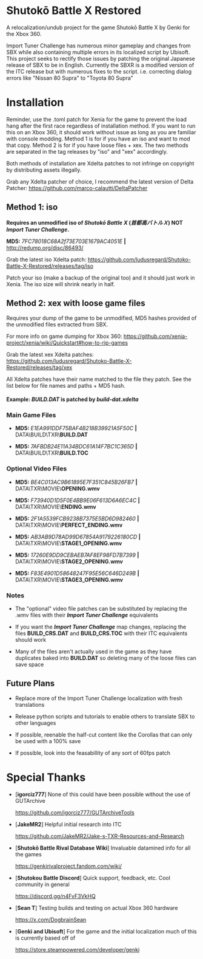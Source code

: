# Shutokō Battle X Restored
A relocalization/undub project for the game Shutokō Battle X by Genki for the Xbox 360.

Import Tuner Challenge has numerous minor gameplay and changes from SBX while also containing  multiple errors in its localized
script by Ubisoft. This project seeks to rectify those issues by patching the original Japanese release of SBX to be in English.
Currently the SBXR is a modified version of the ITC release but with numerous fixes to the script.
i.e. correcting dialog errors like "Nissan 80 Supra" to "Toyota 80 Supra"

# Installation
Reminder, use the .toml patch for Xenia for the game to prevent the load hang after the first race regardless of installation method.
If you want to run this on an Xbox 360, it should work without issue as long as you are familiar with console modding.
Method 1 is for if you have an iso and want to mod that copy. Method 2 is for if you have loose files + xex.
The two methods are separated in the tag releases by "iso" and "xex" accordingly.

Both methods of installation are Xdelta patches to not infringe on copyright by distributing assets illegally.

Grab any Xdelta patcher of choice, I recommend the latest version of Delta Patcher: https://github.com/marco-calautti/DeltaPatcher

## Method 1: iso
**Requires an unmodified iso of *Shutokō Battle X* (*首都高バトルＸ*) NOT *Import Tuner Challenge*.**

**MD5:** *7FC78018C68A2f73E703E1679AC4051E* **|** http://redump.org/disc/86493/

Grab the latest iso Xdelta patch: https://github.com/ludusregard/Shutoko-Battle-X-Restored/releases/tag/iso

Patch your iso (make a backup of the original too) and it should just work in Xenia. The iso size will shrink nearly in half.

## Method 2: xex with loose game files
Requires your dump of the game to be unmodified, MD5 hashes provided of the unmodified files extracted from SBX.

For more info on game dumping for Xbox 360: https://github.com/xenia-project/xenia/wiki/Quickstart#how-to-rip-games

Grab the latest xex Xdelta patches: https://github.com/ludusregard/Shutoko-Battle-X-Restored/releases/tag/xex

All Xdelta patches have their name matched to the file they patch. See the list below for file names and paths + MD5 hash.

#### Example: ***BUILD.DAT*** is patched by ***build-dat.xdelta***

### Main Game Files
- **MD5:** *E1EA991DDF75BAF4B218B39921A5F50C* **|** DATA\BUILD\TXR\\**BUILD.DAT**

- **MD5:** *7AFBDB24E11A34BDC61A14F7BC1C365D* **|** DATA\BUILD\TXR\\**BUILD.TOC**

### Optional Video Files
- **MD5:** *BE4C013AC9B61895E7F351C845B26FB7* **|** DATA\TXR\MOVIE\\**OPENING.wmv**

- **MD5:** *F73940D1D5F0E4BB9E06F613D6A6EC4C* **|** DATA\TXR\MOVIE\\**ENDING.wmv**

- **MD5:** *2F1A5539FCB9238B7375E5BD6D982460* **|** DATA\TXR\MOVIE\\**PERFECT_ENDING.wmv**

- **MD5:** *AB3AB9D78AD99D67854A9179226180CD* **|** DATA\TXR\MOVIE\\**STAGE1_OPENING.wmv**

- **MD5:** *17260E9DD9CEBAEB7AF8EF98FD7B7399* **|** DATA\TXR\MOVIE\\**STAGE2_OPENING.wmv**

- **MD5:** *F83E4901D58648247F95E56C646D249B* **|** DATA\TXR\MOVIE\\**STAGE3_OPENING.wmv**

### Notes
- The "optional" video file patches can be substituted by replacing the .wmv files with their ***Import Tuner Challenge*** equivalents

- If you want the ***Import Tuner Challenge*** map changes, replacing the files **BUILD_CRS.DAT** and **BUILD_CRS.TOC** with their ITC equivalents should work

- Many of the files aren't actually used in the game as they have duplicates baked into **BUILD.DAT** so deleting many of the loose files can save space

## Future Plans
- Replace more of the Import Tuner Challenge localization with fresh translations

- Release python scripts and tutorials to enable others to translate SBX to other languages

- If possible, reenable the half-cut content like the Corollas that can only be used with a 100% save

- If possible, look into the feasabillity of any sort of 60fps patch

# Special Thanks
- [**igorciz777**] None of this could have been possible without the use of GUTArchive

  https://github.com/igorciz777/GUTArchiveTools

  
- [**JakeMR2**] Helpful initial research into ITC

  https://github.com/JakeMR2/Jake-s-TXR-Resources-and-Research

  
- [**Shutokō Battle Rival Database Wiki**] Invaluable datamined info for all the games

  https://genkirivalproject.fandom.com/wiki/

  
- [**Shutokou Battle Discord**] Quick support, feedback, etc. Cool community in general

  https://discord.gg/n4FvF3VkHQ

  
- [**Sean T**] Testing builds and testing on actual Xbox 360 hardware

  https://x.com/DogbrainSean

- [**Genki and Ubisoft**] For the game and the initial localization much of this is currently based off of

  https://store.steampowered.com/developer/genki
